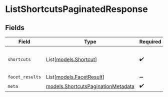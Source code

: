 # ListShortcutsPaginatedResponse


## Fields

| Field                                                                          | Type                                                                           | Required                                                                       | Description                                                                    |
| ------------------------------------------------------------------------------ | ------------------------------------------------------------------------------ | ------------------------------------------------------------------------------ | ------------------------------------------------------------------------------ |
| `shortcuts`                                                                    | List[[models.Shortcut](../models/shortcut.md)]                                 | :heavy_check_mark:                                                             | List of all shortcuts accessible to the user                                   |
| `facet_results`                                                                | List[[models.FacetResult](../models/facetresult.md)]                           | :heavy_minus_sign:                                                             | N/A                                                                            |
| `meta`                                                                         | [models.ShortcutsPaginationMetadata](../models/shortcutspaginationmetadata.md) | :heavy_check_mark:                                                             | N/A                                                                            |